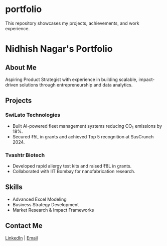 # portfolio
This repository showcases my projects, achievements, and work experience.
# Nidhish Nagar's Portfolio

## About Me
Aspiring Product Strategist with experience in building scalable, impact-driven solutions through entrepreneurship and data analytics.

## Projects
### SwiLato Technologies
- Built AI-powered fleet management systems reducing CO₂ emissions by 18%.
- Secured ₹5L in grants and achieved Top 5 recognition at SusCrunch 2024.

### Tvashtr Biotech
- Developed rapid allergy test kits and raised ₹8L in grants.
- Collaborated with IIT Bombay for nanofabrication research.

## Skills
- Advanced Excel Modeling
- Business Strategy Development
- Market Research & Impact Frameworks

## Contact Me
[LinkedIn](https://linkedin.com/in/nidhishnagar) | [Email](mailto:nidhishnagar@gmail.com)
